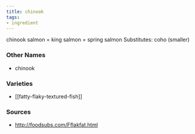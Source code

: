 ```yaml
---
title: chinook
tags:
- ingredient
---
```

chinook salmon = king salmon = spring salmon Substitutes: coho (smaller)

### Other Names

* chinook

### Varieties

* [[fatty-flaky-textured-fish]]

### Sources
* http://foodsubs.com/Fflakfat.html
